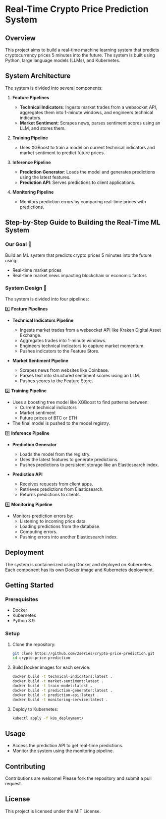 # Real-Time Crypto Price Prediction System

## Overview
This project aims to build a real-time machine learning system that predicts cryptocurrency prices 5 minutes into the future. The system is built using Python, large language models (LLMs), and Kubernetes.

## System Architecture
The system is divided into several components:

1. **Feature Pipelines**
   - **Technical Indicators**: Ingests market trades from a websocket API, aggregates them into 1-minute windows, and engineers technical indicators.
   - **Market Sentiment**: Scrapes news, parses sentiment scores using an LLM, and stores them.

2. **Training Pipeline**
   - Uses XGBoost to train a model on current technical indicators and market sentiment to predict future prices.

3. **Inference Pipeline**
   - **Prediction Generator**: Loads the model and generates predictions using the latest features.
   - **Prediction API**: Serves predictions to client applications.

4. **Monitoring Pipeline**
   - Monitors prediction errors by comparing real-time prices with predictions.

## Step-by-Step Guide to Building the Real-Time ML System

### Our Goal 🎯

Build an ML system that predicts crypto prices 5 minutes into the future using:
- Real-time market prices
- Real-time market news impacting blockchain or economic factors

### System Design 📐

The system is divided into four pipelines:

1️⃣ **Feature Pipelines**

- **Technical Indicators Pipeline**
  - Ingests market trades from a websocket API like Kraken Digital Asset Exchange.
  - Aggregates trades into 1-minute windows.
  - Engineers technical indicators to capture market momentum.
  - Pushes indicators to the Feature Store.

- **Market Sentiment Pipeline**
  - Scrapes news from websites like Coinbase.
  - Parses text into structured sentiment scores using an LLM.
  - Pushes scores to the Feature Store.

2️⃣ **Training Pipeline**

- Uses a boosting tree model like XGBoost to find patterns between:
  - Current technical indicators
  - Market sentiment
  - Future prices of BTC or ETH
- The final model is pushed to the model registry.

3️⃣ **Inference Pipeline**

- **Prediction Generator**
  - Loads the model from the registry.
  - Uses the latest features to generate predictions.
  - Pushes predictions to persistent storage like an Elasticsearch index.

- **Prediction API**
  - Receives requests from client apps.
  - Retrieves predictions from Elasticsearch.
  - Returns predictions to clients.

4️⃣ **Monitoring Pipeline**

- Monitors prediction errors by:
  - Listening to incoming price data.
  - Loading predictions from the database.
  - Computing errors.
  - Pushing errors into another Elasticsearch index.

## Deployment
The system is containerized using Docker and deployed on Kubernetes. Each component has its own Docker image and Kubernetes deployment.

## Getting Started

### Prerequisites
- Docker
- Kubernetes
- Python 3.9

### Setup
1. Clone the repository:
   ```bash
   git clone https://github.com/2series/crypto-price-prediction.git
   cd crypto-price-prediction
   ```

2. Build Docker images for each service:
   ```bash
   docker build -t technical-indicators:latest .
   docker build -t market-sentiment:latest .
   docker build -t train-model:latest .
   docker build -t prediction-generator:latest .
   docker build -t prediction-api:latest .
   docker build -t monitoring-service:latest .
   ```

3. Deploy to Kubernetes:
   ```bash
   kubectl apply -f k8s_deployment/
   ```

## Usage
- Access the prediction API to get real-time predictions.
- Monitor the system using the monitoring pipeline.

## Contributing
Contributions are welcome! Please fork the repository and submit a pull request.

## License
This project is licensed under the MIT License.
